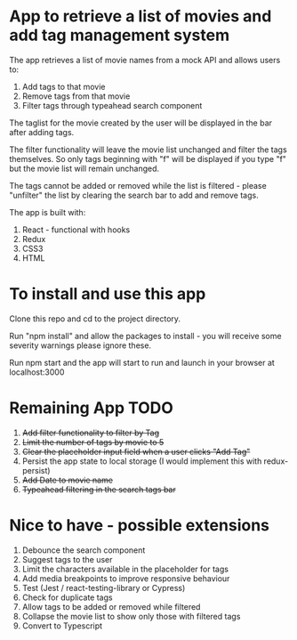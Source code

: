 # App to retrieve a list of movies and add tag management system

The app retrieves a list of movie names from a mock API and allows users to:
1. Add tags to that movie
1. Remove tags from that movie
1. Filter tags through typeahead search component

The taglist for the movie created by the user will be displayed in the bar after adding tags. 

The filter functionality will leave the movie list unchanged and filter
the tags themselves. So only tags beginning with "f" will be displayed if you type "f" but the movie list will remain unchanged.

The tags cannot be added or removed while the list is filtered - please "unfilter" the list by clearing the search bar to add and remove tags. 

The app is built with:
1. React - functional with hooks
1. Redux
1. CSS3
1. HTML

# To install and use this app
Clone this repo and cd to the project directory. 

Run "npm install" and allow the packages to install - you will receive some severity warnings please ignore these. 

Run npm start and the app will start to run and launch in your browser at localhost:3000

# Remaining App TODO
1. ~~Add filter functionality to filter by Tag~~
1. ~~Limit the number of tags by movie to 5~~
1. ~~Clear the placeholder input field when a user clicks "Add Tag"~~
1. Persist the app state to local storage (I would implement this with redux-persist)
1. ~~Add Date to movie name~~
1. ~~Typeahead filtering in the search tags bar~~

# Nice to have - possible extensions
1. Debounce the search component
1. Suggest tags to the user
1. Limit the characters available in the placeholder for tags
1. Add media breakpoints to improve responsive behaviour
1. Test (Jest / react-testing-library or Cypress)
1. Check for duplicate tags
1. Allow tags to be added or removed while filtered
1. Collapse the movie list to show only those with filtered tags
1. Convert to Typescript
